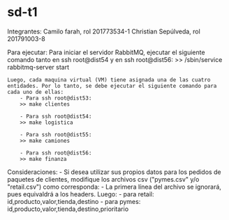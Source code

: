 # sd-t1

Integrantes:
	Camilo farah, rol 201773534-1
	Christian Sepúlveda, rol 201791003-8

Para ejecutar:
	Para iniciar el servidor RabbitMQ, ejecutar el siguiente comando tanto en ssh root@dist54 y en ssh root@dist56:
		>> /sbin/service rabbitmq-server start

	Luego, cada maquina virtual (VM) tiene asignada una de las cuatro entidades. Por lo tanto, se debe ejecutar el siguiente comando para cada uno de ellas:
		- Para ssh root@dist53:  
		>> make clientes
		
		- Para ssh root@dist54:
		>> make logistica

		- Para ssh root@dist55:
		>> make camiones

		- Para ssh root@dist56:
		>> make finanza

Consideraciones:
	- Si desea utilizar sus propios datos para los pedidos de paquetes de clientes, modifique los archivos csv ("pymes.csv" y/o "retail.csv") como corresponda:
		- La primera línea del archivo se ignorará, pues equivaldrá a los headers. Luego:
			- para retail: id,producto,valor,tienda,destino
			- para pymes: id,producto,valor,tienda,destino,prioritario

	